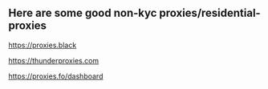 ## Here are some good non-kyc proxies/residential-proxies

https://proxies.black

https://thunderproxies.com

https://proxies.fo/dashboard
